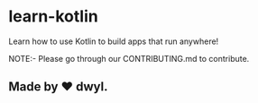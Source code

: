 # learn-kotlin
Learn how to use Kotlin to build apps that run anywhere!


NOTE:- Please go through our CONTRIBUTING.md to contribute.

## Made by :heart: dwyl.
